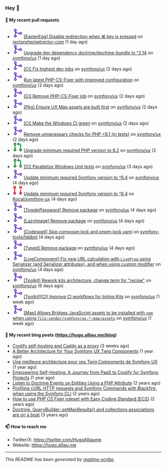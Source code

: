 ### Hey 👋

#### 👷 My recent pull requests

- ![](./assets/pr-merged.svg) [[EasterEgg] Disable redirection when ⌘ key is pressed](https://github.com/rectorphp/getrector-com/pull/3220) on [rectorphp/getrector-com](https://github.com/rectorphp/getrector-com) (1 day ago)
- ![](./assets/pr-merged.svg) [ Upgrade dev dependency doctrine/doctrine-bundle to ^2.14](https://github.com/symfony/ux/pull/3005) on [symfony/ux](https://github.com/symfony/ux) (1 day ago)
- ![](./assets/pr-merged.svg) [[CI] Fix highest dev jobs](https://github.com/symfony/ux/pull/3004) on [symfony/ux](https://github.com/symfony/ux) (2 days ago)
- ![](./assets/pr-merged.svg) [ Run latest PHP-CS-Fixer with improved configuration](https://github.com/symfony/ux/pull/3003) on [symfony/ux](https://github.com/symfony/ux) (2 days ago)
- ![](./assets/pr-merged.svg) [[CI] Remove PHP-CS-Fixer job](https://github.com/symfony/ux/pull/3002) on [symfony/ux](https://github.com/symfony/ux) (2 days ago)
- ![](./assets/pr-merged.svg) [[Pkg] Ensure UX Map assets are built first](https://github.com/symfony/ux/pull/3001) on [symfony/ux](https://github.com/symfony/ux) (2 days ago)
- ![](./assets/pr-merged.svg) [[CI] Make the Windows CI green](https://github.com/symfony/ux/pull/3000) on [symfony/ux](https://github.com/symfony/ux) (2 days ago)
- ![](./assets/pr-merged.svg) [ Remove unnecessary checks for PHP &lt;8.1 (in tests)](https://github.com/symfony/ux/pull/2999) on [symfony/ux](https://github.com/symfony/ux) (2 days ago)
- ![](./assets/pr-open.svg) [ Upgrade minimum required PHP version to 8.2](https://github.com/symfony/ux/pull/2998) on [symfony/ux](https://github.com/symfony/ux) (2 days ago)
- ![](./assets/pr-open.svg) [[CI] Parallelize Windows Unit tests](https://github.com/symfony/ux/pull/2997) on [symfony/ux](https://github.com/symfony/ux) (3 days ago)
- ![](./assets/pr-merged.svg) [ Update minimum required Symfony version to ^6.4](https://github.com/symfony/ux/pull/2996) on [symfony/ux](https://github.com/symfony/ux) (4 days ago)
- ![](./assets/pr-closed.svg) [Update minimum required Symfony version to ^6.4](https://github.com/Kocal/symfony-ux/pull/2) on [Kocal/symfony-ux](https://github.com/Kocal/symfony-ux) (4 days ago)
- ![](./assets/pr-merged.svg) [[TogglePassword] Remove package](https://github.com/symfony/ux/pull/2995) on [symfony/ux](https://github.com/symfony/ux) (4 days ago)
- ![](./assets/pr-merged.svg) [[LazyImage] Remove package](https://github.com/symfony/ux/pull/2994) on [symfony/ux](https://github.com/symfony/ux) (4 days ago)
- ![](./assets/pr-merged.svg) [[Codespell] Skip composer.lock and pnpm-lock.yaml](https://github.com/symfony-tools/fabbot/pull/2) on [symfony-tools/fabbot](https://github.com/symfony-tools/fabbot) (4 days ago)
- ![](./assets/pr-merged.svg) [[Typed] Remove package](https://github.com/symfony/ux/pull/2993) on [symfony/ux](https://github.com/symfony/ux) (4 days ago)
- ![](./assets/pr-merged.svg) [[LiveComponent] Fix new URL calculation with `LiveProp` using Serializer (and Serializer attributes), and when using custom modifier](https://github.com/symfony/ux/pull/2988) on [symfony/ux](https://github.com/symfony/ux) (4 days ago)
- ![](./assets/pr-merged.svg) [[Toolkit] Rework kits architecture, change term for &#34;recipe&#34;](https://github.com/symfony/ux/pull/2986) on [symfony/ux](https://github.com/symfony/ux) (6 days ago)
- ![](./assets/pr-merged.svg) [[Toolkit][CI] Improve CI workflows for linting Kits](https://github.com/symfony/ux/pull/2984) on [symfony/ux](https://github.com/symfony/ux) (1 week ago)
- ![](./assets/pr-merged.svg) [[Map] Allows Bridges JavaScript assets to be installed with `npm` when using `file:vendor/symfony/ux-*-map/assets`](https://github.com/symfony/ux/pull/2983) on [symfony/ux](https://github.com/symfony/ux) (1 week ago)

#### 📜 My recent blog posts (https://hugo.alliau.me/blog)

- [Coolify self-hosting and Caddy as a proxy](https://hugo.alliau.me/blog/posts/coolify-self-hosting-and-caddy-as-a-proxy) (3 weeks ago)
- [A Better Architecture for Your Symfony UX Twig Components](https://hugo.alliau.me/blog/posts/a-better-architecture-for-your-symfony-ux-twig-components) (1 year ago)
- [Une meilleure architecture pour vos Twig Components de Symfony UX](https://hugo.alliau.me/blog/posts/une-meilleure-architecture-pour-vous-twig-components-de-symfony-ux) (1 year ago)
- [Empowering Self-Hosting: A Journey from PaaS to Coolify for Symfony Projects](https://hugo.alliau.me/blog/posts/empowering-self-hosting-a-journey-from-paas-to-coolify-for-symfony-projects) (1 year ago)
- [Listen to Doctrine Events on Entities Using a PHP Attribute](https://hugo.alliau.me/blog/posts/2023-11-12-listen-to-doctrine-events-on-entities-using-a-php-attribute) (2 years ago)
- [Profiling cURL HTTP requests and Symfony Commands with Blackfire, when using the Symfony CLI](https://hugo.alliau.me/blog/posts/2023-10-21-profiling-curl-http-requests-and-symfony-commands-with-blackfire-when-using-the-symfony-cli) (2 years ago)
- [How to use PHP CS Fixer ruleset with Easy Coding Standard (ECS)](https://hugo.alliau.me/blog/posts/2023-07-19-how-to-use-php-cs-fixer-ruleset-with-easy-coding-standard) (2 years ago)
- [Doctrine, QueryBuilder::setMaxResults() and collections associations are on a boat](https://hugo.alliau.me/blog/posts/2022-01-07-doctrine-querybuilder-setmaxresults-and-collections-associations-are-on-a-boat) (3 years ago)

#### 📫 How to reach me

- Twitter/X: https://twitter.com/HugoAlliaume
- Website: https://hugo.alliau.me

---

_This README has been generated by [readme-scribe](https://github.com/muesli/readme-scribe/)_.

